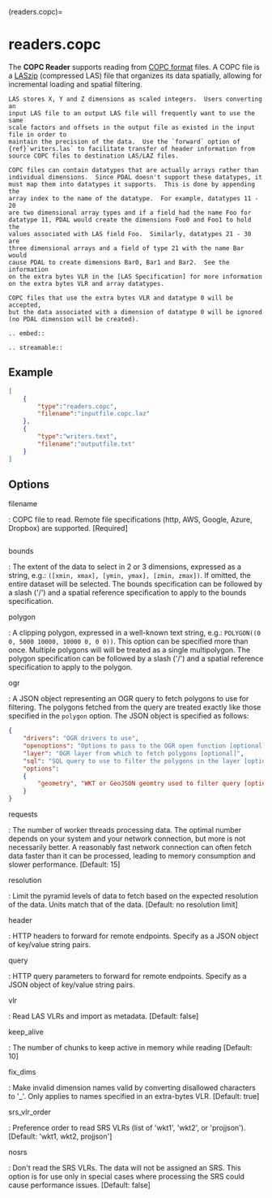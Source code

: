(readers.copc)=

# readers.copc

The **COPC Reader** supports reading from [COPC format] files. A COPC file is
a [LASzip] (compressed LAS) file that organizes its data spatially, allowing for
incremental loading and spatial filtering.

```{note}
LAS stores X, Y and Z dimensions as scaled integers.  Users converting an
input LAS file to an output LAS file will frequently want to use the same
scale factors and offsets in the output file as existed in the input
file in order to
maintain the precision of the data.  Use the `forward` option of
{ref}`writers.las` to facilitate transfer of header information from
source COPC files to destination LAS/LAZ files.
```

```{note}
COPC files can contain datatypes that are actually arrays rather than
individual dimensions.  Since PDAL doesn't support these datatypes, it
must map them into datatypes it supports.  This is done by appending the
array index to the name of the datatype.  For example, datatypes 11 - 20
are two dimensional array types and if a field had the name Foo for
datatype 11, PDAL would create the dimensions Foo0 and Foo1 to hold the
values associated with LAS field Foo.  Similarly, datatypes 21 - 30 are
three dimensional arrays and a field of type 21 with the name Bar would
cause PDAL to create dimensions Bar0, Bar1 and Bar2.  See the information
on the extra bytes VLR in the [LAS Specification] for more information
on the extra bytes VLR and array datatypes.
```

```{warning}
COPC files that use the extra bytes VLR and datatype 0 will be accepted,
but the data associated with a dimension of datatype 0 will be ignored
(no PDAL dimension will be created).
```

```{eval-rst}
.. embed::
```

```{eval-rst}
.. streamable::

```

## Example

```json
[
    {
        "type":"readers.copc",
        "filename":"inputfile.copc.laz"
    },
    {
        "type":"writers.text",
        "filename":"outputfile.txt"
    }
]
```

## Options

filename

: COPC file to read. Remote file specifications (http, AWS, Google, Azure, Dropbox) are supported.
  \[Required\]

```{include} reader_opts.md
```

bounds

: The extent of the data to select in 2 or 3 dimensions, expressed as a string,
  e.g.: `([xmin, xmax], [ymin, ymax], [zmin, zmax])`.  If omitted, the entire dataset
  will be selected. The bounds specification can be followed by a slash ('/') and a
  spatial reference specification to apply to the bounds specification.

polygon

: A clipping polygon, expressed in a well-known text string,
  e.g.: `POLYGON((0 0, 5000 10000, 10000 0, 0 0))`.  This option can be
  specified more than once. Multiple polygons will will be treated
  as a single multipolygon. The polygon specification can be followed by a slash ('/') and a
  spatial reference specification to apply to the polygon.

ogr

: A JSON object representing an OGR query to fetch polygons to use for filtering. The polygons
  fetched from the query are treated exactly like those specified in the `polygon` option.
  The JSON object is specified as follows:

  ```json
  {
      "drivers": "OGR drivers to use",
      "openoptions": "Options to pass to the OGR open function [optional]",
      "layer": "OGR layer from which to fetch polygons [optional]",
      "sql": "SQL query to use to filter the polygons in the layer [optional]",
      "options":
      {
          "geometry", "WKT or GeoJSON geomtry used to filter query [optional]"
      }
  }
  ```

requests

: The number of worker threads processing data. The optimal number depends on your system
  and your network connection, but more is not necessarily better.  A reasonably fast
  network connection can often fetch data faster than it can be processed, leading to
  memory consumption and slower performance. \[Default: 15\]

resolution

: Limit the pyramid levels of data to fetch based on the expected resolution of the data.
  Units match that of the data. \[Default: no resolution limit\]

header

: HTTP headers to forward for remote endpoints. Specify as a JSON
  object of key/value string pairs.

query

: HTTP query parameters to forward for remote endpoints. Specify as a JSON
  object of key/value string pairs.

vlr

: Read LAS VLRs and import as metadata. \[Default: false\]

keep_alive

: The number of chunks to keep active in memory while reading \[Default: 10\]

fix_dims

: Make invalid dimension names valid by converting disallowed characters to '\_'. Only
  applies to names specified in an extra-bytes VLR. \[Default: true\]

srs_vlr_order

: Preference order to read SRS VLRs (list of 'wkt1', 'wkt2', or 'projjson').
  \[Default: 'wkt1, wkt2, projjson'\]

nosrs

: Don't read the SRS VLRs. The data will not be assigned an SRS. This option is
  for use only in special cases where processing the SRS could cause performance
  issues. \[Default: false\]

[copc format]: https://copc.io/
[las specification]: https://www.asprs.org/wp-content/uploads/2019/03/LAS_1_4_r14.pdf
[laszip]: http://laszip.org
